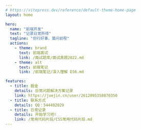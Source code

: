 ```yaml
---
# https://vitepress.dev/reference/default-theme-home-page
layout: home

hero:
  name: "前端开发"
  text: "记录日常所得"
  tagline: "但行好事，莫问前程"
  actions:
    - theme: brand
      text: 前端面试
      link: /面试题库/面试真题2022.md
    - theme: alt
      text: 前端笔记
      link: /前端笔记/深入理解 ES6.md

features:
  - title: 掘金
    details: 日常问题解决方案记录
    link: https://juejin.cn/user/2612095358870350
  - title: 联系方式
    details: QQ：544402029
  - title: 日常记录
    details: 开始学习吧!
    link: /常用代码片段/CSS常用代码片段.md
---
```


